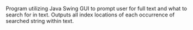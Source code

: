 Program utilizing Java Swing GUI to prompt user for full text and what to search for in text. Outputs all index locations of each occurrence of searched string within text.
